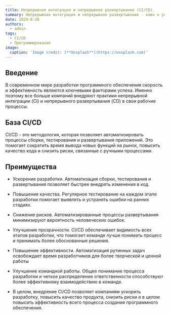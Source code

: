 ```yaml
---
title: Непрерывная интеграция и непрерывное развертывание (CI/CD).
summary: Непрерывная интеграция и непрерывное развертывание - ключ к успешной разработке программного обеспечения
date: 2024-8-20
authors:
  - admin
tags:
  - CI/CD
  - Программирование
image:
  caption: 'Image credit: [**Unsplash**](https://unsplash.com)'
---
```








## Введение

В современном мире разработки программного обеспечения скорость и эффективность являются ключевыми факторами успеха. Именно поэтому все больше компаний внедряют практики непрерывной интеграции (CI) и непрерывного развертывания (CD) в свои рабочие процессы.

## База CI/CD

CI/CD - это методология, которая позволяет автоматизировать процессы сборки, тестирования и развертывания приложений. Это помогает сократить время вывода новых функций на рынок, повысить качество кода и снизить риски, связанные с ручными процессами.

## Преимущества

- Ускорение разработки. Автоматизация сборки, тестирования и развертывания позволяет быстрее внедрять изменения в код.

- Повышение качества. Регулярное тестирование на каждом этапе разработки помогает выявлять и устранять ошибки на ранних стадиях.

- Снижение рисков. Автоматизированные процессы развертывания минимизируют вероятность человеческих ошибок.

- Улучшение прозрачности. CI/CD обеспечивает видимость всех этапов разработки, что помогает команде лучше понимать процесс и принимать более обоснованные решения.

- Повышение эффективности. Автоматизация рутинных задач освобождает время разработчиков для более творческой и ценной работы
  
- Улучшение командной работы. Общее понимание процесса разработки и четкое распределение ответственности способствуют более эффективному взаимодействию в команде.

- В целом, внедрение CI/CD позволяет компаниям ускорить разработку, повысить качество продукта, снизить риски и в целом повысить эффективность всего процесса создания программного обеспечения.


